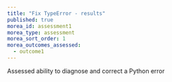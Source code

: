 ```yaml
---
title: "Fix TypeError - results"
published: true
morea_id: assessment1
morea_type: assessment
morea_sort_order: 1
morea_outcomes_assessed:
  - outcome1
---
```


Assessed ability to diagnose and correct a Python error

<link rel="stylesheet" href="http://cdn.oesmith.co.uk/morris-0.4.3.min.css">
<script src="//cdnjs.cloudflare.com/ajax/libs/raphael/2.1.0/raphael-min.js"></script>
<script src="http://cdn.oesmith.co.uk/morris-0.4.3.min.js"></script>

<div class="well">
  <div id="assessment" style="height: 250px;"></div>
</div>

<script>
Morris.Bar({
  element: 'assessment',
  hideHover: false,
  data: [
        { y: 'Completed (%)', num: 11 },
        { y: 'Skipped it (%)', num: 6 },
        ],
  xkey: 'y',
  ykeys: ['num'],
  resize: true,
  labels: ['Students']
});
</script>
